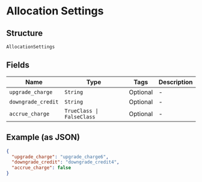 
# Allocation Settings

## Structure

`AllocationSettings`

## Fields

| Name | Type | Tags | Description |
|  --- | --- | --- | --- |
| `upgrade_charge` | `String` | Optional | - |
| `downgrade_credit` | `String` | Optional | - |
| `accrue_charge` | `TrueClass \| FalseClass` | Optional | - |

## Example (as JSON)

```json
{
  "upgrade_charge": "upgrade_charge6",
  "downgrade_credit": "downgrade_credit4",
  "accrue_charge": false
}
```

